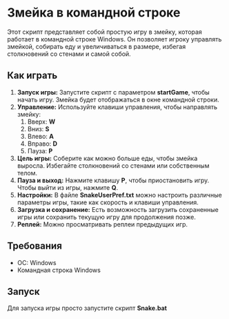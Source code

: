 ﻿# **Змейка в командной строке**
Этот скрипт представляет собой простую игру в змейку, которая работает в командной строке Windows. Он позволяет игроку управлять змейкой, собирать еду и увеличиваться в размере, избегая столкновений со стенами и самой собой.
## **Как играть**
1. **Запуск игры:** Запустите скрипт с параметром **startGame**, чтобы начать игру. Змейка будет отображаться в окне командной строки.
1. **Управление:** Используйте клавиши управления, чтобы направлять змейку:
   1. Вверх: **W**
   1. Вниз: **S**
   1. Влево: **A**
   1. Вправо: **D**
   1. Пауза: **P**
1. **Цель игры:** Соберите как можно больше еды, чтобы змейка выросла. Избегайте столкновений со стенами или собственным телом.
1. **Пауза и выход:** Нажмите клавишу **P**, чтобы приостановить игру. Чтобы выйти из игры, нажмите **Q**.
1. **Настройки:** В файле **SnakeUserPref.txt** можно настроить различные параметры игры, такие как скорость и клавиши управления.
1. **Загрузка и сохранение:** Есть возможность загрузить сохраненные игры или сохранить текущую игру для продолжения позже.
1. **Реплей:** Можно просматривать реплеи предыдущих игр.
## **Требования**
- ОС: Windows
- Командная строка Windows
## **Запуск**
Для запуска игры просто запустите скрипт **Snake.bat**

